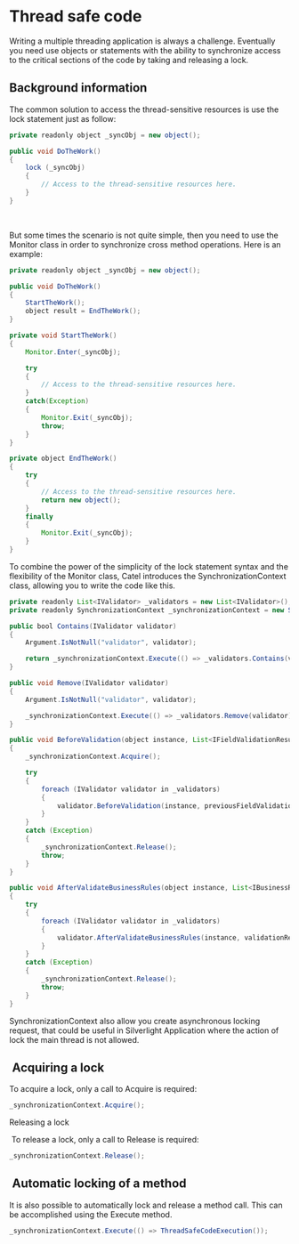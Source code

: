 # Thread safe code

Writing a multiple threading application is always a challenge. Eventually you need use objects or statements with the ability to synchronize access to the critical sections of the code by taking and releasing a lock.

## Background information

The common solution to access the thread-sensitive resources is use the lock statement just as follow:

``` {.java data-syntaxhighlighter-params="brush: java; gutter: false; theme: Confluence" data-theme="Confluence" style="brush: java; gutter: false; theme: Confluence"}
private readonly object _syncObj = new object();

public void DoTheWork()
{
    lock (_syncObj)
    {
        // Access to the thread-sensitive resources here.
    }
}
```

 

But some times the scenario is not quite simple, then you need to use the Monitor class in order to synchronize cross method operations. Here is an example: 

``` {.java data-syntaxhighlighter-params="brush: java; gutter: false; theme: Confluence" data-theme="Confluence" style="brush: java; gutter: false; theme: Confluence"}
private readonly object _syncObj = new object();

public void DoTheWork()
{
    StartTheWork();
    object result = EndTheWork(); 
}

private void StartTheWork()
{
    Monitor.Enter(_syncObj);

    try
    {
        // Access to the thread-sensitive resources here.
    }
    catch(Exception)
    {
        Monitor.Exit(_syncObj);
        throw;
    }
}

private object EndTheWork()
{
    try
    {
        // Access to the thread-sensitive resources here.
        return new object();
    }
    finally
    {
        Monitor.Exit(_syncObj);
    } 
}
```

To combine the power of the simplicity of the lock statement syntax and the flexibility of the Monitor class, Catel introduces the SynchronizationContext class, allowing you to write the code like this.

``` {.java data-syntaxhighlighter-params="brush: java; gutter: false; theme: Confluence" data-theme="Confluence" style="brush: java; gutter: false; theme: Confluence"}
private readonly List<IValidator> _validators = new List<IValidator>(); 
private readonly SynchronizationContext _synchronizationContext = new SynchronizationContext();

public bool Contains(IValidator validator)
{
    Argument.IsNotNull("validator", validator);

    return _synchronizationContext.Execute(() => _validators.Contains(validator));
}

public void Remove(IValidator validator)
{
    Argument.IsNotNull("validator", validator);

    _synchronizationContext.Execute(() => _validators.Remove(validator));
}

public void BeforeValidation(object instance, List<IFieldValidationResult> previousFieldValidationResults, List<IBusinessRuleValidationResult> previousBusinessRuleValidationResults)
{
    _synchronizationContext.Acquire();

    try
    {
        foreach (IValidator validator in _validators)
        {
            validator.BeforeValidation(instance, previousFieldValidationResults, previousBusinessRuleValidationResults);
        }
    }
    catch (Exception)
    {
        _synchronizationContext.Release(); 
        throw;
    }
}

public void AfterValidateBusinessRules(object instance, List<IBusinessRuleValidationResult> validationResults)
{
    try
    {
        foreach (IValidator validator in _validators)
        {
            validator.AfterValidateBusinessRules(instance, validationResults);
        }
    }
    catch (Exception)
    {
        _synchronizationContext.Release();
        throw;
    }
}
```

SynchronizationContext also allow you create asynchronous locking request, that could be useful in Silverlight Application where the action of lock the main thread is not allowed. 

##  Acquiring a lock

To acquire a lock, only a call to Acquire is required:

``` {.java data-syntaxhighlighter-params="brush: java; gutter: false; theme: Confluence" data-theme="Confluence" style="brush: java; gutter: false; theme: Confluence"}
_synchronizationContext.Acquire();
```

Releasing a lock

 To release a lock, only a call to Release is required:

``` {.java data-syntaxhighlighter-params="brush: java; gutter: false; theme: Confluence" data-theme="Confluence" style="brush: java; gutter: false; theme: Confluence"}
_synchronizationContext.Release();
```

##  Automatic locking of a method

It is also possible to automatically lock and release a method call. This can be accomplished using the Execute method.

``` {.java data-syntaxhighlighter-params="brush: java; gutter: false; theme: Confluence" data-theme="Confluence" style="brush: java; gutter: false; theme: Confluence"}
_synchronizationContext.Execute(() => ThreadSafeCodeExecution());
```
